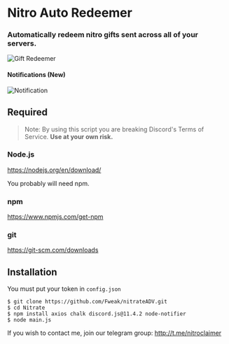 # Nitro Auto Redeemer

### Automatically redeem nitro gifts sent across all of your servers.

![Gift Redeemer](https://cdn.discordapp.com/attachments/645899747969728512/646063780622499843/image0.jpg)

#### Notifications (New)
![Notification](https://cdn.discordapp.com/attachments/640700265367994388/649105849708576778/unknown.png)

## Required

> Note: By using this script you are breaking Discord's Terms of Service. **Use at your own risk.**

### Node.js

https://nodejs.org/en/download/



You probably will need npm.

### npm
https://www.npmjs.com/get-npm

### git
https://git-scm.com/downloads

## Installation
You must put your token in `config.json`
```console
$ git clone https://github.com/Fweak/nitrateADV.git
$ cd Nitrate
$ npm install axios chalk discord.js@11.4.2 node-notifier
$ node main.js
```

If you wish to contact me, join our telegram group:  http://t.me/nitroclaimer
